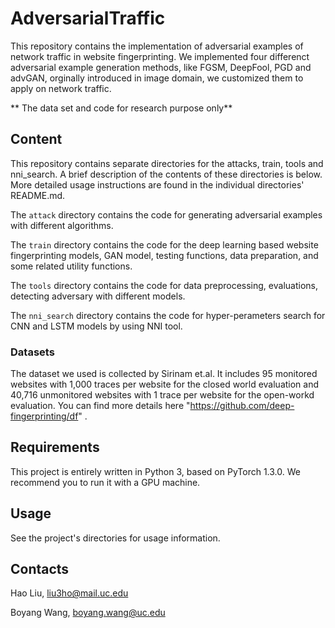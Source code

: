 # AdversarialTraffic

This repository contains the implementation of adversarial examples of network traffic in website fingerprinting. We implemented four differenct adversarial example generation methods, like FGSM, DeepFool, PGD and advGAN, orginally introduced in image domain, we customized them to apply on network traffic.

** The data set and code for research purpose only**


## Content

This repository contains separate directories for the attacks, train, tools and nni_search. A brief description of the contents of these directories is below.  More detailed usage instructions are found in the individual directories' README.md.

The ```attack``` directory contains the code for generating adversarial examples with different algorithms.

The ```train``` directory contains the code for the deep learning based website fingerprinting models, GAN model, testing functions, data preparation, and some related utility functions.

The ```tools``` directory contains the code for data preprocessing, evaluations,  detecting adversary with different models.

The ```nni_search``` directory contains the code for hyper-perameters search for CNN and LSTM models by using NNI tool.


### Datasets

The dataset we used is collected by Sirinam et.al. It includes 95 monitored websites with 1,000 traces per website for the closed world evaluation and 40,716 unmonitored websites with 1 trace per website for the open-workd evaluation. You can find more details here "https://github.com/deep-fingerprinting/df" .


## Requirements

This project is entirely written in Python 3, based on PyTorch 1.3.0. We recommend you to run it with a GPU machine.


## Usage

See the project's directories for usage information.

## Contacts
Hao Liu, liu3ho@mail.uc.edu

Boyang Wang, boyang.wang@uc.edu
